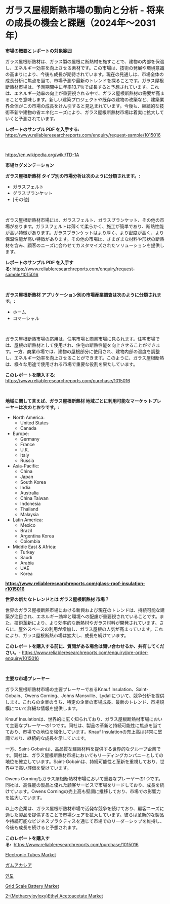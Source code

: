 <p><h1>ガラス屋根断熱市場の動向と分析 - 将来の成長の機会と課題（2024年〜2031年）</h1></p><p><strong>市場の概要とレポートの対象範囲</strong></p>
<p><p>ガラス屋根断熱材は、ガラス製の屋根に断熱材を施すことで、建物の内部を保温し、エネルギー効率を向上させる素材です。この市場は、技術の発展や環境意識の高まりにより、今後も成長が期待されています。現在の見通しは、市場全体の成長分析に焦点を当て、市場予測や最新のトレンドを探ることです。ガラス屋根断熱材市場は、予測期間中に年率13.7％で成長すると予想されています。これは、エネルギー効率の向上が重要視される中で、ガラス屋根断熱材の需要が高まることを意味します。新しい建築プロジェクトや既存の建物の改築など、建築業界全体がこの市場の成長をけん引すると見込まれています。今後も、継続的な技術革新や建物の省エネ化ニーズにより、ガラス屋根断熱材市場は着実に拡大していくと予測されています。</p></p>
<p><strong>レポートのサンプル PDF を入手する:</strong> <a href="https://www.reliableresearchreports.com/enquiry/request-sample/1015016">https://www.reliableresearchreports.com/enquiry/request-sample/1015016</a></p>
<p>&nbsp;</p>
<p><a href="https://en.wikipedia.org/wiki/TD-1A">https://en.wikipedia.org/wiki/TD-1A</a></p>
<p><strong>市場セグメンテーション</strong></p>
<p><strong>ガラス屋根断熱材 タイプ別の市場分析は次のように分類されます。:</strong></p>
<p><ul><li>ガラスフェルト</li><li>グラスブランケット</li><li>[その他]</li></ul></p>
<p>&nbsp;</p>
<p><p>ガラス屋根断熱材市場には、ガラスフェルト、ガラスブランケット、その他の市場があります。ガラスフェルトは薄くて柔らかく、施工が簡単であり、断熱性能が高い特徴があります。ガラスブランケットはより厚く、より密度が高く、より保温性能が高い特徴があります。その他の市場は、さまざまな材料や形状の断熱材を含み、顧客のニーズに合わせてカスタマイズされたソリューションを提供します。</p></p>
<p><strong>レポートのサンプル PDF を入手する:</strong>&nbsp;<a href="https://www.reliableresearchreports.com/enquiry/request-sample/1015016">https://www.reliableresearchreports.com/enquiry/request-sample/1015016</a></p>
<p>&nbsp;</p>
<p><strong> ガラス屋根断熱材 アプリケーション別の市場産業調査は次のように分類されます。:</strong></p>
<p><ul><li>ホーム</li><li>コマーシャル</li></ul></p>
<p>&nbsp;</p>
<p><p>ガラス屋根断熱市場の応用は、住宅市場と商業市場に見られます。住宅市場では、屋根の断熱材として使用され、住宅の断熱性能を向上させることができます。一方、商業市場では、建物の屋根部分に使用され、建物内部の温度を調整し、エネルギー効率を向上させることができます。このように、ガラス屋根断熱は、様々な用途で使用される市場で重要な役割を果たしています。</p></p>
<p><strong>このレポートを購入する:</strong>&nbsp; <a href="https://www.reliableresearchreports.com/purchase/1015016">https://www.reliableresearchreports.com/purchase/1015016</a></p>
<p>&nbsp;</p>
<p><strong>地域に関して言えば、ガラス屋根断熱材 地域ごとに利用可能なマーケットプレーヤーは次のとおりです。:</strong></p>
<p><ul>
    <li>
        North America:
        <ul>
            <li>United States</li>
            <li>Canada</li>
        </ul>
    </li>
    <li>
        Europe:
        <ul>
            <li>Germany</li>
            <li>France</li>
            <li>U.K.</li>
            <li>Italy</li>
            <li>Russia</li>
        </ul>
    </li>
    <li>
        Asia-Pacific:
        <ul>
            <li>China</li>
            <li>Japan</li>
            <li>South Korea</li>
            <li>India</li>
            <li>Australia</li>
            <li>China Taiwan</li>
            <li>Indonesia</li>
            <li>Thailand</li>
            <li>Malaysia</li>
        </ul>
    </li>
    <li>
        Latin America:
        <ul>
            <li>Mexico</li>
            <li>Brazil</li>
            <li>Argentina Korea</li>
            <li>Colombia</li>
        </ul>
    </li>
    <li>
        Middle East & Africa:
        <ul>
            <li>Turkey</li>
            <li>Saudi</li>
            <li>Arabia</li>
            <li>UAE</li>
            <li>Korea</li>
        </ul>
    </li>
    </ul></p>
<p><strong><a href="https://www.reliableresearchreports.com/glass-roof-insulation-r1015016">https://www.reliableresearchreports.com/glass-roof-insulation-r1015016</a></strong>&nbsp;</p>
<p><strong>世界の新たなトレンドとは ガラス屋根断熱材 市場？</strong></p>
<p><p>世界のガラス屋根断熱市場における新興および現在のトレンドは、持続可能な建築が注目され、エネルギー効率と環境への配慮が重要視されていることです。また、技術革新により、より効率的な断熱材やガラス材料が開発されています。さらに、屋外スペースの利用が増加し、ガラス屋根の人気が高まっています。これにより、ガラス屋根断熱市場は拡大し、成長を続けています。</p></p>
<p><strong>このレポートを購入する前に、質問がある場合は問い合わせるか、共有してください。</strong>- <a href="https://www.reliableresearchreports.com/enquiry/pre-order-enquiry/1015016">https://www.reliableresearchreports.com/enquiry/pre-order-enquiry/1015016</a></p>
<p>&nbsp;</p>
<p><strong>主要な市場プレーヤー</strong></p>
<p><p>ガラス屋根断熱材市場の主要プレーヤーであるKnauf Insulation、Saint-Gobain、Owens Corning、Johns Mansville、Lydallについて、競争分析を提供します。これらの企業のうち、特定の企業の市場成長、最新のトレンド、市場規模について詳細な情報を提供します。</p><p>Knauf Insulationは、世界的に広く知られており、ガラス屋根断熱材市場において主要なプレーヤーの1つです。同社は、製品の革新と持続可能性に焦点を当てており、市場での地位を強化しています。Knauf Insulationの売上高は非常に堅調であり、継続的な成長を示しています。</p><p>一方、Saint-Gobainは、高品質な建築材料を提供する世界的なグループ企業です。同社は、ガラス屋根断熱材市場においてもリーディングカンパニーとしての地位を確立しています。Saint-Gobainは、持続可能性と革新を重視しており、世界中で高い評価を受けています。</p><p>Owens Corningもガラス屋根断熱材市場において重要なプレーヤーの1つです。同社は、高性能の製品と優れた顧客サービスで市場をリードしており、成長を続けています。Owens Corningの売上高も堅調に推移しており、市場での影響力を拡大しています。</p><p>以上の企業は、ガラス屋根断熱材市場で活発な競争を続けており、顧客ニーズに適した製品を提供することで市場シェアを拡大しています。彼らは革新的な製品や持続可能なビジネスプラクティスを通じて市場でのリーダーシップを維持し、今後も成長を続けると予想されます。</p></p>
<p><strong>このレポートを購入する:</strong>&nbsp;&nbsp;<a href="https://www.reliableresearchreports.com/purchase/1015016">https://www.reliableresearchreports.com/purchase/1015016</a></p>
<p><p><a href="https://www.linkedin.com/pulse/evaluating-global-electronic-tubes-market-trends-growth-opportunities-skkle?trackingId=3hnoLuMaDgxh9CsQ2nE31w%3D%3D">Electronic Tubes Market</a></p><p><a href="https://github.com/roulaayoub-saad/Market-Research-Report-List-2/blob/main/809500319920.md">ガムアカシア</a></p><p><a href="https://github.com/rcabello548/Market-Research-Report-List-2/blob/main/449969527296.md">인도</a></p><p><a href="https://www.linkedin.com/pulse/market-forecast-global-grid-scale-battery-trends-impact-analysis-dtdre?trackingId=tbypJj3Z%2Bo9Oevnv%2FGX9zg%3D%3D">Grid Scale Battery Market</a></p><p><a href="https://github.com/carolalsopr44536/Market-Research-Report-List-1/blob/main/2-methacryloyloxyethyl-acetoacetate-market.md">2-(Methacryloyloxy)Ethyl Acetoacetate Market</a></p></p>
